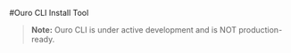 #Ouro CLI Install Tool

> **Note:** Ouro CLI is under active development and is NOT production-ready.